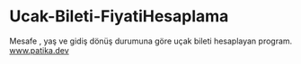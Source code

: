 # Ucak-Bileti-FiyatiHesaplama
Mesafe , yaş ve gidiş dönüş durumuna göre uçak bileti hesaplayan program.
www.patika.dev
